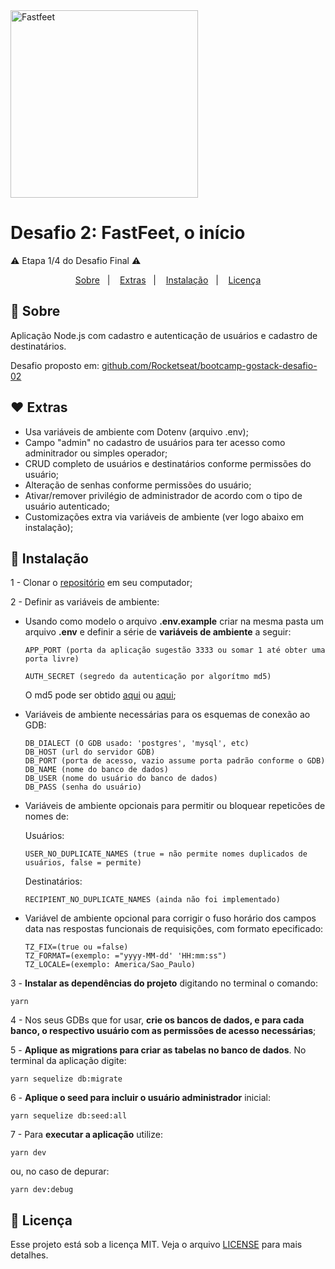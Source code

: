 <img alt="Fastfeet" title="Fastfeet" src="https://github.com/Rocketseat/bootcamp-gostack-desafio-02/blob/3633608606b6134c1775a8d37daa1ea25b2eb3d6/.github/logo.png" width="300px" style="max-width:100%;">

# Desafio 2: FastFeet, o início
⚠️ Etapa 1/4 do Desafio Final ⚠️


<p align="center">
  <a href="#-sobre">Sobre</a>&nbsp;&nbsp;&nbsp;|&nbsp;&nbsp;&nbsp;
  <a href="#-extras">Extras</a>&nbsp;&nbsp;&nbsp;|&nbsp;&nbsp;&nbsp;
  <a href="#-instalação">Instalação</a>&nbsp;&nbsp;&nbsp;|&nbsp;&nbsp;&nbsp;
  <a href="#memo-licença">Licença</a>
</p>


## 🚀 **Sobre**
Aplicação Node.js com cadastro e autenticação de usuários e cadastro de destinatários.

Desafio proposto em: <a href="https://github.com/Rocketseat/bootcamp-gostack-desafio-02/blob/3633608606b6134c1775a8d37daa1ea25b2eb3d6/README.md">github.com/Rocketseat/bootcamp-gostack-desafio-02</a> 


## ♥ **Extras**

- Usa variáveis de ambiente com Dotenv (arquivo .env);
- Campo "admin" no cadastro de usuários para ter acesso como adminitrador ou simples operador;
- CRUD completo de usuários e destinatários conforme permissões do usuário;
- Alteração de senhas conforme permissões do usuário;
- Ativar/remover privilégio de administrador de acordo com o tipo de usuário autenticado;
- Customizações extra via variáveis de ambiente (ver logo abaixo em instalação);


## 🚀 **Instalação**
1 - Clonar o <a href="https://github.com/jairpro/bootcamp-gostack-desafio-02">repositório</a> em seu computador;

2 - Definir as variáveis de ambiente:

  - Usando como modelo o arquivo **.env.example** criar na mesma pasta um arquivo **.env** e definir a série de **variáveis de ambiente** a seguir:

        APP_PORT (porta da aplicação sugestão 3333 ou somar 1 até obter uma porta livre)

        AUTH_SECRET (segredo da autenticação por algorítmo md5)

    O md5 pode ser obtido <a href="https://www.md5online.org/">aqui</a> ou <a href="https://www.md5hashgenerator.com/">aqui</a>;

  - Variáveis de ambiente necessárias para os esquemas de conexão ao GDB:

        DB_DIALECT (O GDB usado: 'postgres', 'mysql', etc)
        DB_HOST (url do servidor GDB)
        DB_PORT (porta de acesso, vazio assume porta padrão conforme o GDB)
        DB_NAME (nome do banco de dados)
        DB_USER (nome do usuário do banco de dados)
        DB_PASS (senha do usuário)

  - Variáveis de ambiente opcionais para permitir ou bloquear repeticões de nomes de:

    Usuários:

        USER_NO_DUPLICATE_NAMES (true = não permite nomes duplicados de usuários, false = permite)

    Destinatários:

        RECIPIENT_NO_DUPLICATE_NAMES (ainda não foi implementado)

  - Variável de ambiente opcional para corrigir o fuso horário dos campos data nas respostas funcionais de requisições, com formato epecificado:

        TZ_FIX=(true ou =false)
        TZ_FORMAT=(exemplo: ="yyyy-MM-dd' 'HH:mm:ss")
        TZ_LOCALE=(exemplo: America/Sao_Paulo)


3 - **Instalar as dependências do projeto** digitando no terminal o comando:

    yarn

4 - Nos seus GDBs que for usar, **crie os bancos de dados, e para cada banco, o respectivo usuário com as permissões de acesso necessárias**;

5 - **Aplique as migrations para criar as tabelas no banco de dados**. No terminal da aplicação digite:

    yarn sequelize db:migrate

6 - **Aplique o seed para incluir o usuário administrador** inicial:

    yarn sequelize db:seed:all

7 - Para **executar a aplicação** utilize:

    yarn dev

ou, no caso de depurar:

    yarn dev:debug

## :memo: Licença

Esse projeto está sob a licença MIT. Veja o arquivo <a href="https://github.com/jairpro/bootcamp-gostack-desafio-02/blob/master/LICENSE">LICENSE</a> para mais detalhes.

